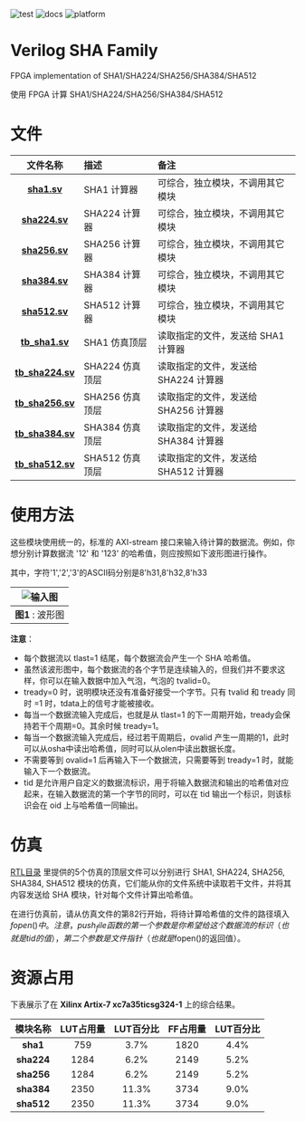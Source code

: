 ![test](https://img.shields.io/badge/test-passing-green.svg)
![docs](https://img.shields.io/badge/docs-passing-green.svg)
![platform](https://img.shields.io/badge/platform-Quartus|Vivado-blue.svg)

Verilog SHA Family
===========================

FPGA implementation of SHA1/SHA224/SHA256/SHA384/SHA512

使用 FPGA 计算 SHA1/SHA224/SHA256/SHA384/SHA512

# 文件

| 文件名称 | 描述    | 备注   |
| :---: | :--- | :--- |
| [**sha1.sv**](https://github.com/WangXuan95/Verilog-SHA-Family/blob/master/RTL/sha1.sv) | SHA1 计算器 | 可综合，独立模块，不调用其它模块 |
| [**sha224.sv**](https://github.com/WangXuan95/Verilog-SHA-Family/blob/master/RTL/sha224.sv) | SHA224 计算器 | 可综合，独立模块，不调用其它模块 |
| [**sha256.sv**](https://github.com/WangXuan95/Verilog-SHA-Family/blob/master/RTL/sha256.sv) | SHA256 计算器 | 可综合，独立模块，不调用其它模块 |
| [**sha384.sv**](https://github.com/WangXuan95/Verilog-SHA-Family/blob/master/RTL/sha384.sv) | SHA384 计算器 | 可综合，独立模块，不调用其它模块 |
| [**sha512.sv**](https://github.com/WangXuan95/Verilog-SHA-Family/blob/master/RTL/sha512.sv) | SHA512 计算器 | 可综合，独立模块，不调用其它模块 |
| [**tb_sha1.sv**](https://github.com/WangXuan95/Verilog-SHA-Family/blob/master/RTL/tb_sha1.sv) | SHA1 仿真顶层 | 读取指定的文件，发送给 SHA1 计算器 |
| [**tb_sha224.sv**](https://github.com/WangXuan95/Verilog-SHA-Family/blob/master/RTL/tb_sha224.sv) | SHA224 仿真顶层 | 读取指定的文件，发送给 SHA224 计算器 |
| [**tb_sha256.sv**](https://github.com/WangXuan95/Verilog-SHA-Family/blob/master/RTL/tb_sha256.sv) | SHA256 仿真顶层 | 读取指定的文件，发送给 SHA256 计算器 |
| [**tb_sha384.sv**](https://github.com/WangXuan95/Verilog-SHA-Family/blob/master/RTL/tb_sha384.sv) | SHA384 仿真顶层 | 读取指定的文件，发送给 SHA384 计算器 |
| [**tb_sha512.sv**](https://github.com/WangXuan95/Verilog-SHA-Family/blob/master/RTL/tb_sha512.sv) | SHA512 仿真顶层 | 读取指定的文件，发送给 SHA512 计算器 |

# 使用方法

这些模块使用统一的，标准的 AXI-stream 接口来输入待计算的数据流。例如，你想分别计算数据流 '12' 和 '123' 的哈希值，则应按照如下波形图进行操作。

其中，字符'1','2','3'的ASCII码分别是8'h31,8'h32,8'h33

| ![输入图](https://github.com/WangXuan95/Verilog-SHA-Family/blob/master/images/wave.png) |
| :----: |
| **图1** : 波形图 |

**注意**：
* 每个数据流以 tlast=1 结尾，每个数据流会产生一个 SHA 哈希值。
* 虽然该波形图中，每个数据流的各个字节是连续输入的，但我们并不要求这样，你可以在输入数据中加入气泡，气泡的 tvalid=0。
* tready=0 时，说明模块还没有准备好接受一个字节。只有 tvalid 和 tready 同时 =1 时，tdata上的信号才能被接收。
* 每当一个数据流输入完成后，也就是从 tlast=1 的下一周期开始，tready会保持若干个周期=0。其余时候 tready=1。
* 每当一个数据流输入完成后，经过若干周期后，ovalid 产生一周期的1，此时可以从osha中读出哈希值，同时可以从olen中读出数据长度。
* 不需要等到 ovalid=1 后再输入下一个数据流，只需要等到 tready=1 时，就能输入下一个数据流。
* tid 是允许用户自定义的数据流标识，用于将输入数据流和输出的哈希值对应起来，在输入数据流的第一个字节的同时，可以在 tid 输出一个标识，则该标识会在 oid 上与哈希值一同输出。

# 仿真

[RTL目录](https://github.com/WangXuan95/Verilog-SHA-Family/blob/master/RTL) 里提供的5个仿真的顶层文件可以分别进行 SHA1, SHA224, SHA256, SHA384, SHA512 模块的仿真，它们能从你的文件系统中读取若干文件，并将其内容发送给 SHA 模块，针对每个文件计算出哈希值。

在进行仿真前，请从仿真文件的第82行开始，将待计算哈希值的文件的路径填入$fopen()中。注意，push_file 函数的第一个参数是你希望给这个数据流的标识（也就是tid的值），第二个参数是文件指针（也就是$fopen()的返回值）。

# 资源占用

下表展示了在 **Xilinx Artix-7 xc7a35ticsg324-1** 上的综合结果。

| 模块名称 | LUT占用量 | LUT百分比 | FF占用量 | LUT百分比 |
| :-----: | :-----:   | :-----:      | :-----: | :-----:      |
| **sha1**    | 759  | 3.7%  | 1820 | 4.4% |
| **sha224**  | 1284 | 6.2%  | 2149 | 5.2% |
| **sha256**  | 1284 | 6.2%  | 2149 | 5.2% |
| **sha384**  | 2350 | 11.3% | 3734 | 9.0% |
| **sha512**  | 2350 | 11.3% | 3734 | 9.0% |
